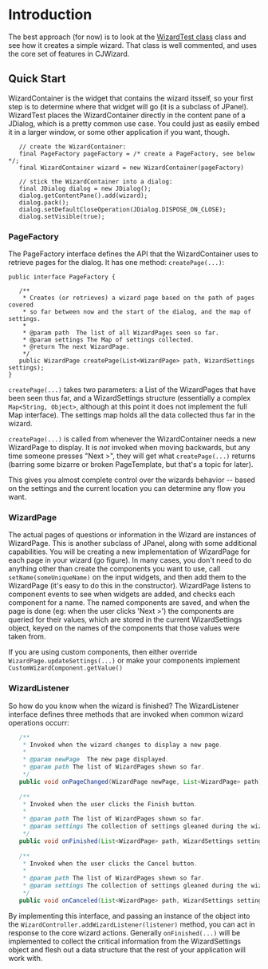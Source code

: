 # Introduction #

The best approach (for now) is to look at the 
[WizardTest class](../src/main/java/com/github/cjwizard/WizardTest.java) class and see how it creates a simple wizard.  That class is well commented, and uses the core set of features in CJWizard.

## Quick Start ##

WizardContainer is the widget that contains the wizard itsself, so your first step is to determine where that widget will go (it is a subclass of JPanel).  WizardTest places the WizardContainer directly in the content pane of a JDialog, which is a pretty common use case.  You could just as easily embed it in a larger window, or some other application if you want, though.

```
   // create the WizardContainer:
   final PageFactory pageFactory = /* create a PageFactory, see below */;
   final WizardContainer wizard = new WizardContainer(pageFactory)
   
   // stick the WizardContainer into a dialog:
   final JDialog dialog = new JDialog();
   dialog.getContentPane().add(wizard);
   dialog.pack();
   dialog.setDefaultCloseOperation(JDialog.DISPOSE_ON_CLOSE);
   dialog.setVisible(true);
```


### PageFactory ###

The PageFactory interface defines the API that the WizardContainer uses to retrieve pages for the dialog.  It has one method: `createPage(...)`:

```
public interface PageFactory {

   /**
    * Creates (or retrieves) a wizard page based on the path of pages covered
    * so far between now and the start of the dialog, and the map of settings.
    * 
    * @param path  The list of all WizardPages seen so far.
    * @param settings The Map of settings collected.
    * @return The next WizardPage.
    */
   public WizardPage createPage(List<WizardPage> path, WizardSettings settings);
}
```

`createPage(...)` takes two parameters: a List of the WizardPages that have been seen thus far, and a WizardSettings structure (essentially a complex `Map<String, Object>`, although at this point it does not implement the full Map interface).  The settings map holds all the data collected thus far in the wizard.

`createPage(...)` is called from whenever the WizardContainer needs a new WizardPage to display.  It is *not* invoked when moving backwards, but any time someone presses "Next >", they will get what `createPage(...)` returns (barring some bizarre or broken PageTemplate, but that's a topic for later).

This gives you almost complete control over the wizards behavior -- based on the settings and the current location you can determine any flow you want.

### WizardPage ###
The actual pages of questions or information in the Wizard are instances of WizardPage.  This is another subclass of JPanel, along with some additional capabilities.  You will be creating a new implementation of WizardPage for each page in your wizard (go figure).  In many cases, you don't need to do anything other than create the components you want to use, call `setName(someUniqueName)` on the input widgets, and then add them to the WizardPage (it's easy to do this in the constructor).  WizardPage listens to component events to see when widgets are added, and checks each component for a name.  The named components are saved, and when the page is done (eg: when the user clicks 'Next >') the components are queried for their values, which are stored in the current WizardSettings object, keyed on the names of the components that those values were taken from.

If you are using custom components, then either override `WizardPage.updateSettings(...)` or make your components implement `CustomWizardComponent.getValue()`

### WizardListener ###

So how do you know when the wizard is finished? The WizardListener interface defines three methods that are invoked when common  wizard operations occurr:

```java
   /**
    * Invoked when the wizard changes to display a new page.
    * 
    * @param newPage  The new page displayed.
    * @param path The list of WizardPages shown so far.
    */
   public void onPageChanged(WizardPage newPage, List<WizardPage> path);
   
   /**
    * Invoked when the user clicks the Finish button.
    * 
    * @param path The list of WizardPages shown so far.
    * @param settings The collection of settings gleaned during the wizard.
    */
   public void onFinished(List<WizardPage> path, WizardSettings settings);
   
   /**
    * Invoked when the user clicks the Cancel button.
    * 
    * @param path The list of WizardPages shown so far.
    * @param settings The collection of settings gleaned during the wizard.
    */
   public void onCanceled(List<WizardPage> path, WizardSettings settings);
```

By implementing this interface, and passing an instance of the object into the `WizardController.addWizardListener(listener)` method, you can act in response to the core wizard actions.  Generally `onFinished(...)` will be implemented to collect the critical information from the WizardSettings object and flesh out a data structure that the rest of your application will work with.
